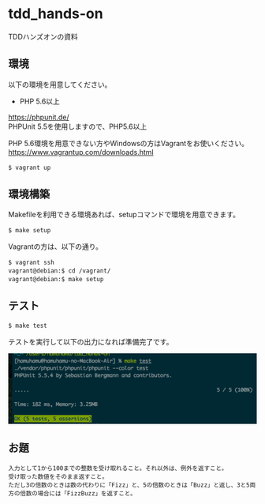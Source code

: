 # tdd_hands-on
TDDハンズオンの資料

## 環境

以下の環境を用意してください。  
* PHP 5.6以上

https://phpunit.de/  
PHPUnit 5.5を使用しますので、PHP5.6以上  

PHP 5.6環境を用意できない方やWindowsの方はVagrantをお使いください。  
https://www.vagrantup.com/downloads.html  
```sh
$ vagrant up
```

## 環境構築

Makefileを利用できる環境あれば、setupコマンドで環境を用意できます。  

```sh
$ make setup
```

Vagrantの方は、以下の通り。  
```sh
$ vagrant ssh
vagrant@debian:$ cd /vagrant/
vagrant@debian:$ make setup
```

## テスト

```sh
$ make test
```

テストを実行して以下の出力になれば準備完了です。  

![実行結果](img.png)

## お題

```
入力として1から100までの整数を受け取れること。それ以外は、例外を返すこと。
受け取った数値をそのまま返すこと。
ただし3の倍数のときは数の代わりに「Fizz」と、5の倍数のときは「Buzz」と返し、3と5両方の倍数の場合には「FizzBuzz」を返すこと。
```
